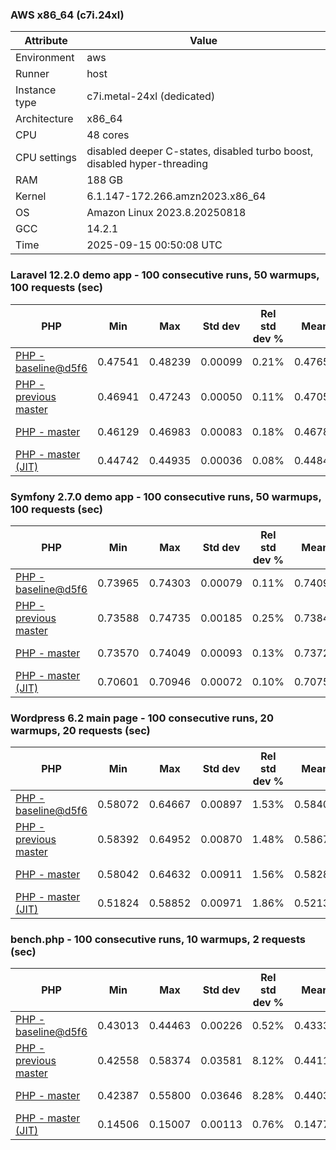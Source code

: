 ### AWS x86_64 (c7i.24xl)

|  Attribute    |     Value      |
|---------------|----------------|
| Environment   |aws|
| Runner        |host|
| Instance type |c7i.metal-24xl (dedicated)|
| Architecture  |x86_64
| CPU           |48 cores|
| CPU settings  |disabled deeper C-states, disabled turbo boost, disabled hyper-threading|
| RAM           |188 GB|
| Kernel        |6.1.147-172.266.amzn2023.x86_64|
| OS            |Amazon Linux 2023.8.20250818|
| GCC           |14.2.1|
| Time          |2025-09-15 00:50:08 UTC|

### Laravel 12.2.0 demo app - 100 consecutive runs, 50 warmups, 100 requests (sec)

|     PHP     |     Min     |     Max     |    Std dev   | Rel std dev % |  Mean  | Mean diff % |   Median   | Median diff % |   Skew  | P-value |  Instr count  |     Memory    |
|-------------|-------------|-------------|--------------|---------------|--------|-------------|------------|---------------|---------|---------|---------------|---------------|
|[PHP - baseline@d5f6](https://github.com/php/php-src/commit/d5f6e56610)|0.47541|0.48239|0.00099|0.21%|0.47658|0.00%|0.47637|0.00%|3.505|0.999|180945472|43.68 MB|
|[PHP - previous master](https://github.com/php/php-src/commit/0e2c991767)|0.46941|0.47243|0.00050|0.11%|0.47058|-1.26%|0.47057|-1.22%|0.956|0.000|176309525|44.31 MB|
|[PHP - master](https://github.com/php/php-src/commit/d6300a3065)|0.46129|0.46983|0.00083|0.18%|0.46783|-1.84%|0.46782|-1.80%|-4.617|0.000|176381740|44.31 MB|
|[PHP - master (JIT)](https://github.com/php/php-src/commit/d6300a3065)|0.44742|0.44935|0.00036|0.08%|0.44841|-5.91%|0.44839|-5.87%|0.294|0.000|147814040|53.51 MB|

### Symfony 2.7.0 demo app - 100 consecutive runs, 50 warmups, 100 requests (sec)

|     PHP     |     Min     |     Max     |    Std dev   | Rel std dev % |  Mean  | Mean diff % |   Median   | Median diff % |   Skew  | P-value |  Instr count  |     Memory    |
|-------------|-------------|-------------|--------------|---------------|--------|-------------|------------|---------------|---------|---------|---------------|---------------|
|[PHP - baseline@d5f6](https://github.com/php/php-src/commit/d5f6e56610)|0.73965|0.74303|0.00079|0.11%|0.74098|0.00%|0.74084|0.00%|0.393|0.999|291622860|40.28 MB|
|[PHP - previous master](https://github.com/php/php-src/commit/0e2c991767)|0.73588|0.74735|0.00185|0.25%|0.73849|-0.34%|0.73800|-0.38%|2.161|0.000|287345326|40.75 MB|
|[PHP - master](https://github.com/php/php-src/commit/d6300a3065)|0.73570|0.74049|0.00093|0.13%|0.73726|-0.50%|0.73716|-0.50%|1.220|0.000|287312226|40.75 MB|
|[PHP - master (JIT)](https://github.com/php/php-src/commit/d6300a3065)|0.70601|0.70946|0.00072|0.10%|0.70753|-4.51%|0.70741|-4.51%|0.485|0.000|267664788|47.64 MB|

### Wordpress 6.2 main page - 100 consecutive runs, 20 warmups, 20 requests (sec)

|     PHP     |     Min     |     Max     |    Std dev   | Rel std dev % |  Mean  | Mean diff % |   Median   | Median diff % |   Skew  | P-value |  Instr count  |     Memory    |
|-------------|-------------|-------------|--------------|---------------|--------|-------------|------------|---------------|---------|---------|---------------|---------------|
|[PHP - baseline@d5f6](https://github.com/php/php-src/commit/d5f6e56610)|0.58072|0.64667|0.00897|1.53%|0.58409|0.00%|0.58269|0.00%|6.796|0.999|1123402684|43.80 MB|
|[PHP - previous master](https://github.com/php/php-src/commit/0e2c991767)|0.58392|0.64952|0.00870|1.48%|0.58671|0.45%|0.58535|0.46%|6.823|0.000|1121276220|44.26 MB|
|[PHP - master](https://github.com/php/php-src/commit/d6300a3065)|0.58042|0.64632|0.00911|1.56%|0.58281|-0.22%|0.58140|-0.22%|6.913|0.000|1119830081|44.27 MB|
|[PHP - master (JIT)](https://github.com/php/php-src/commit/d6300a3065)|0.51824|0.58852|0.00971|1.86%|0.52132|-10.75%|0.51958|-10.83%|6.342|0.000|865047318|61.82 MB|

### bench.php - 100 consecutive runs, 10 warmups, 2 requests (sec)

|     PHP     |     Min     |     Max     |    Std dev   | Rel std dev % |  Mean  | Mean diff % |   Median   | Median diff % |   Skew  | P-value |  Instr count  |     Memory    |
|-------------|-------------|-------------|--------------|---------------|--------|-------------|------------|---------------|---------|---------|---------------|---------------|
|[PHP - baseline@d5f6](https://github.com/php/php-src/commit/d5f6e56610)|0.43013|0.44463|0.00226|0.52%|0.43330|0.00%|0.43291|0.00%|1.692|0.999|2020638204|26.62 MB|
|[PHP - previous master](https://github.com/php/php-src/commit/0e2c991767)|0.42558|0.58374|0.03581|8.12%|0.44114|1.81%|0.42953|-0.78%|2.776|0.000|2020644999|27.08 MB|
|[PHP - master](https://github.com/php/php-src/commit/d6300a3065)|0.42387|0.55800|0.03646|8.28%|0.44037|1.63%|0.42830|-1.07%|2.705|0.000|2020644937|27.08 MB|
|[PHP - master (JIT)](https://github.com/php/php-src/commit/d6300a3065)|0.14506|0.15007|0.00113|0.76%|0.14770|-65.91%|0.14759|-65.91%|0.337|0.000|536613087|27.92 MB|
